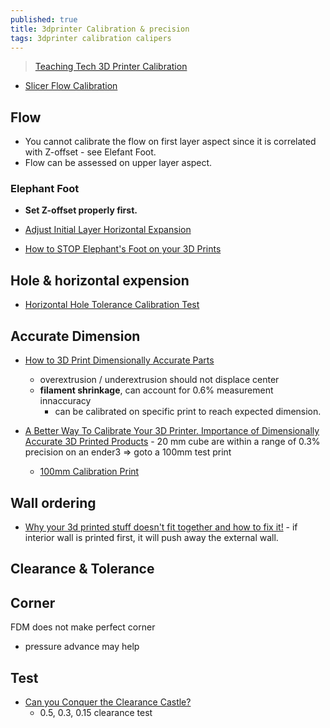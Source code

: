 ```yaml
---
published: true
title: 3dprinter Calibration & precision
tags: 3dprinter calibration calipers
---
```

> [Teaching Tech 3D Printer Calibration](https://teachingtechyt.github.io/calibration.html)

- [Slicer Flow Calibration](https://teachingtechyt.github.io/calibration.html#flow)

## Flow

- You cannot calibrate the flow on first layer aspect since it is correlated with Z-offset - see Elefant Foot.
- Flow can be assessed on upper layer aspect.

### Elephant Foot
- **Set Z-offset properly first.**

- [Adjust Initial Layer Horizontal Expansion](https://my3dlife.com/how-to-fix-elephants-foot-on-a-3d-printer-simple-guide/)
- [How to STOP Elephant's Foot on your 3D Prints](https://www.youtube.com/watch?v=zlgR3rHg4p8)

## Hole & horizontal expension

- [Horizontal Hole Tolerance Calibration Test](https://www.thingiverse.com/thing:4772939)

## Accurate Dimension

- [How to 3D Print Dimensionally Accurate Parts](https://www.youtube.com/watch?v=0dFThbwAx2Y)
	- overextrusion / underextrusion should not displace center
    - **filament shrinkage**, can account for 0.6% measurement innaccuracy
    	- can be calibrated on specific print to reach expected dimension.
    
- [A Better Way To Calibrate Your 3D Printer. Importance of Dimensionally Accurate 3D Printed Products](https://www.youtube.com/watch?v=lYmFXrmC5p0) - 20 mm cube are within a range of 0.3% precision on an ender3 => goto a 100mm test print
	- [100mm Calibration Print](https://www.thingiverse.com/thing:5020524)

## Wall ordering

- [Why your 3d printed stuff doesn't fit together and how to fix it!](https://www.youtube.com/watch?v=yzPqBt2SrcE) - if interior wall is printed first, it will push away the external wall.

## Clearance & Tolerance

## Corner

FDM does not make perfect corner

- pressure advance may help

## Test
- [Can you Conquer the Clearance Castle?](https://www.youtube.com/watch?v=hueVDUQUQng)
	- 0.5, 0.3, 0.15 clearance test